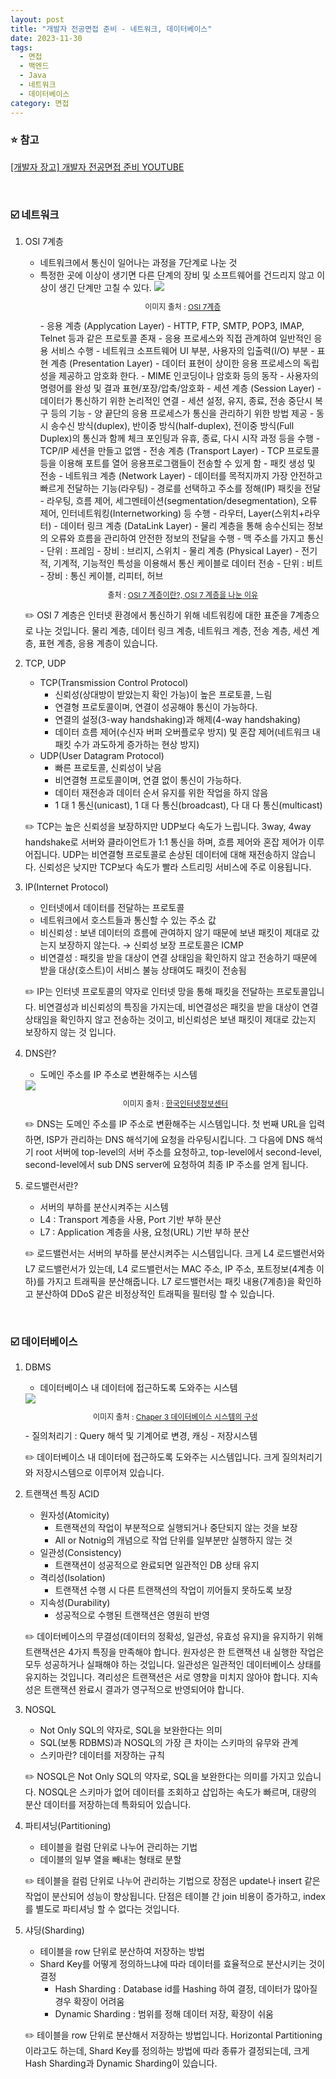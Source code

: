 ```yaml
---
layout: post
title: "개발자 전공면접 준비 - 네트워크, 데이터베이스"
date: 2023-11-30
tags:
  - 면접
  - 백엔드
  - Java
  - 네트워크
  - 데이터베이스
category: 면접
---
```


### ⭐ 참고
[[개발자 장고] 개발자 전공면접 준비 YOUTUBE](https://www.youtube.com/watch?v=SiObpQCTyFQ&list=PLi-xJrVzQaxU-xK2ao8utngQJqAX4DQty)

<br>

### ☑️ 네트워크
1. OSI 7계층
   - 네트워크에서 통신이 일어나는 과정을 7단계로 나눈 것
   - 특정한 곳에 이상이 생기면 다른 단계의 장비 및 소프트웨어를 건드리지 않고 이상이 생긴 단계만 고칠 수 있다.
      <img src="../assets/img/posts/2023-11-30-6/1.png">
      <p style="font-size:12px; text-align:center">이미지 출처 : <a href="https://velog.io/@xldksps4/OSI-7%EA%B3%84%EC%B8%B5">OSI 7계층</a></p>
     - 응용 계층 (Applycation Layer)
       - HTTP, FTP, SMTP, POP3, IMAP, Telnet 등과 같은 프로토콜 존재
       - 응용 프로세스와 직접 관계하여 일반적인 응용 서비스 수행
       - 네트워크 소프트웨어 UI 부분, 사용자의 입출력(I/O) 부분
     - 표현 계층 (Presentation Layer)
       - 데이터 표현이 상이한 응용 프로세스의 독립성을 제공하고 암호화 한다.
       - MIME 인코딩이나 암호화 등의 동작
       - 사용자의 명령어를 완성 및 결과 표현/포장/압축/암호화
     - 세션 계층 (Session Layer)
       - 데이터가 통신하기 위한 논리적인 연결
       - 세션 설정, 유지, 종료, 전송 중단시 복구 등의 기능
       - 양 끝단의 응용 프로세스가 통신을 관리하기 위한 방법 제공
       - 동시 송수신 방식(duplex), 반이중 방식(half-duplex), 전이중 방식(Full Duplex)의 통신과 함께 체크 포인팅과 유휴, 종료, 다시 시작 과정 등을 수행
       - TCP/IP 세션을 만들고 없앰
     - 전송 계층 (Transport Layer)
       - TCP 프로토콜 등을 이용해 포트를 열어 응용프로그램들이 전송할 수 있게 함
       - 패킷 생성 및 전송
     - 네트워크 계층 (Network Layer)
       - 데이터를 목적지까지 가장 안전하고 빠르게 전달하는 기능(라우팅)
       - 경로를 선택하고 주소를 정해(IP) 패킷을 전달
       - 라우팅, 흐름 제어, 세그멘테이션(segmentation/desegmentation), 오류 제어, 인터네트워킹(Internetworking) 등 수행
       - 라우터, Layer(스위치+라우터)
     - 데이터 링크 계층 (DataLink Layer)
       - 물리 계층을 통해 송수신되는 정보의 오류와 흐름을 관리하여 안전한 정보의 전달을 수행
       - 맥 주소를 가지고 통신
       - 단위 : 프레임
       - 장비 : 브리지, 스위치
     - 물리 계층 (Physical Layer)
       - 전기적, 기계적, 기능적인 특성을 이용해서 통신 케이블로 데이터 전송
       - 단위 : 비트
       - 장비 : 통신 케이블, 리피터, 허브
     <p style="font-size:12px; text-align:center">출처 : <a href="https://shlee0882.tistory.com/110">OSI 7 계층이란?, OSI 7 계층을 나눈 이유</a></p>

    ✏️ OSI 7 계층은 인터넷 환경에서 통신하기 위해 네트워킹에 대한 표준을 7계층으로 나눈 것입니다. 물리 계층, 데이터 링크 계층, 네트워크 계층, 전송 계층, 세션 계층, 표현 계층, 응용 계층이 있습니다.

2. TCP, UDP
   - TCP(Transmission Control Protocol)
     - 신뢰성(상대방이 받았는지 확인 가능)이 높은 프로토콜, 느림
     - 연결형 프로토콜이며, 연결이 성공해야 통신이 가능하다.
     - 연결의 설정(3-way handshaking)과 해제(4-way handshaking)
     - 데이터 흐름 제어(수신자 버퍼 오버플로우 방지) 및 혼잡 제어(네트워크 내 패킷 수가 과도하게 증가하는 현상 방지)
   - UDP(User Datagram Protocol)
     - 빠른 프로토콜, 신뢰성이 낮음
     - 비연결형 프로토콜이며, 연결 없이 통신이 가능하다.
     - 데이터 재전송과 데이터 순서 유지를 위한 작업을 하지 않음
     - 1 대 1 통신(unicast), 1 대 다 통신(broadcast), 다 대 다 통신(multicast)

    ✏️ TCP는 높은 신뢰성을 보장하지만 UDP보다 속도가 느립니다. 3way, 4way handshake로 서버와 클라이언트가 1:1 통신을 하며, 흐름 제어와 혼잡 제어가 이루어집니다. UDP는 비연결형 프로토콜로 손상된 데이터에 대해 재전송하지 않습니다. 신뢰성은 낮지만 TCP보다 속도가 빨라 스트리밍 서비스에 주로 이용됩니다.

3. IP(Internet Protocol)
   - 인터넷에서 데이터를 전달하는 프로토콜
   - 네트워크에서 호스트들과 통신할 수 있는 주소 값
   - 비신뢰성 : 보낸 데이터의 흐름에 관여하지 않기 때문에 보낸 패킷이 제대로 갔는지 보장하지 않는다. → 신뢰성 보장 프로토콜은 ICMP
   - 비연결성 : 패킷을 받을 대상이 연결 상태임을 확인하지 않고 전송하기 때문에 받을 대상(호스트)이 서비스 불능 상태여도 패킷이 전송됨

    ✏️ IP는 인터넷 프로토콜의 약자로 인터넷 망을 통해 패킷을 전달하는 프로토콜입니다. 비연결성과 비신뢰성의 특징을 가지는데, 비연결성은 패킷을 받을 대상이 연결 상태임을 확인하지 않고 전송하는 것이고, 비신뢰성은 보낸 패킷이 제대로 갔는지 보장하지 않는 것 입니다.

4. DNS란?
   - 도메인 주소를 IP 주소로 변환해주는 시스템
    <img src="../assets/img/posts/2023-11-30-6/2.gif">
    <p style="font-size:12px; text-align:center">이미지 출처 : <a href="https://xn--3e0bx5euxnjje69i70af08bea817g.xn--3e0b707e/jsp/resources/dns/dnsInfo.jsp">한국인터넷정보센터</a></p>

    ✏️ DNS는 도메인 주소를 IP 주소로 변환해주는 시스템입니다. 첫 번째 URL을 입력하면, ISP가 관리하는 DNS 해석기에 요청을 라우팅시킵니다. 그 다음에 DNS 해석기 root 서버에 top-level의 서버 주소를 요청하고, top-level에서 second-level, second-level에서 sub DNS server에 요청하여 최종 IP 주소를 얻게 됩니다.

5. 로드밸런서란?
   - 서버의 부하를 분산시켜주는 시스템
   - L4 : Transport 계층을 사용, Port 기반 부하 분산
   - L7 : Application 계층을 사용, 요청(URL) 기반 부하 분산

    ✏️ 로드밸런서는 서버의 부하를 분산시켜주는 시스템입니다. 크게 L4 로드밸런서와 L7 로드밸런서가 있는데, L4 로드밸런서는 MAC 주소, IP 주소, 포트정보(4계층 이하)를 가지고 트래픽을 분산해줍니다. L7 로드밸런서는 패킷 내용(7계층)을 확인하고 분산하여 DDoS 같은 비정상적인 트래픽을 필터링 할 수 있습니다.

<br>

### ☑️ 데이터베이스
1. DBMS
   - 데이터베이스 내 데이터에 접근하도록 도와주는 시스템
    <img src="../assets/img/posts/2023-11-30-6/3.png">
    <p style="font-size:12px; text-align:center">이미지 출처 : <a href="https://hading.tistory.com/10">Chaper 3 데이터베이스 시스템의 구성</a></p>
   - 질의처리기 : Query 해석 및 기계어로 변경, 캐싱
   - 저장시스템

    ✏️ 데이터베이스 내 데이터에 접근하도록 도와주는 시스템입니다. 크게 질의처리기와 저장시스템으로 이루어져 있습니다. 

2. 트랜잭션 특징 ACID
   - 원자성(Atomicity)
     - 트랜잭션의 작업이 부분적으로 실행되거나 중단되지 않는 것을 보장
     - All or Notnig의 개념으로 작업 단위를 일부분만 실행하지 않는 것
   - 일관성(Consistency)
     - 트랜잭션이 성공적으로 완료되면 일관적인 DB 상태 유지
   - 격리성(Isolation)
     - 트랜잭션 수행 시 다른 트랜잭션의 작업이 끼어들지 못하도록 보장
   - 지속성(Durability)
     - 성공적으로 수행된 트랜잭션은 영원히 반영

    ✏️ 데이터베이스의 무결성(데이터의 정확성, 일관성, 유효성 유지)을 유지하기 위해 트랜잭션은 4가지 특징을 만족해야 합니다. 원자성은 한 트랜잭션 내 실행한 작업은 모두 성공하거나 실패해야 하는 것입니다. 일관성은 일관적인 데이터베이스 상태를 유지하는 것입니다. 격리성은 트랜잭션은 서로 영향을 미치지 않아야 합니다. 지속성은 트랜잭션 완료시 결과가 영구적으로 반영되어야 합니다.

3. NOSQL
   - Not Only SQL의 약자로, SQL을 보완한다는 의미
   - SQL(보통 RDBMS)과 NOSQL의 가장 큰 차이는 스키마의 유무와 관계
   - 스키마란? 데이터를 저장하는 규칙

    ✏️ NOSQL은 Not Only SQL의 약자로, SQL을 보완한다는 의미를 가지고 있습니다. NOSQL은 스키마가 없어 데이터를 조회하고 삽입하는 속도가 빠르며, 대량의 분산 데이터를 저장하는데 특화되어 있습니다.

4. 파티셔닝(Partitioning)
   - 테이블을 컬럼 단위로 나누어 관리하는 기법
   - 데이블의 일부 열을 빼내는 형태로 분할

    ✏️ 테이블을 컬럼 단위로 나누어 관리하는 기법으로 장점은 update나 insert 같은 작업이 분산되어 성능이 향상됩니다. 단점은 테이블 간 join 비용이 증가하고, index를 별도로 파티셔닝 할 수 없다는 것입니다.

5. 샤딩(Sharding)
   - 테이블을 row 단위로 분산하여 저장하는 방법
   - Shard Key를 어떻게 정의하느냐에 따라 데이터를 효율적으로 분산시키는 것이 결정
     - Hash Sharding : Database id를 Hashing 하여 결정, 데이터가 많아질 경우 확장이 어려움
     - Dynamic Sharding : 범위를 정해 데이터 저장, 확장이 쉬움

    ✏️ 테이블을 row 단위로 분산해서 저장하는 방법입니다. Horizontal Partitioning 이라고도 하는데, Shard Key를 정의하는 방법에 따라 종류가 결정되는데, 크게 Hash Sharding과 Dynamic Sharding이 있습니다.